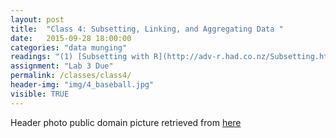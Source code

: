 ```yaml
---
layout: post
title:  "Class 4: Subsetting, Linking, and Aggregating Data "
date:   2015-09-28 18:00:00
categories: "data munging"
readings: "(1) [Subsetting with R](http://adv-r.had.co.nz/Subsetting.html)  (2) [Data Aggregation with R](http://www.stat.ubc.ca/~jenny/STAT545A/block04_dataAggregation.html) (3) [Merging Data in R](http://www.princeton.edu/~otorres/Merge101R.pdf) (4) Data Science for Business, Chapter 2;"
assignment: "Lab 3 Due"
permalink: /classes/class4/
header-img: "img/4_baseball.jpg"
visible: TRUE
---
```




Header photo public domain picture retrieved from [here](http://publicdomainblog.com/wp-content/uploads/2008/06/baseball.jpg)